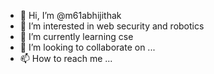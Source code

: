 - 👋 Hi, I’m @m61abhijithak
- 👀 I’m interested in web security and robotics
- 🌱 I’m currently learning cse
- 💞️ I’m looking to collaborate on ...
- 📫 How to reach me ...

<!---
m61abhijithak/m61abhijithak is a ✨ special ✨ repository because its `README.md` (this file) appears on your GitHub profile.
You can click the Preview link to take a look at your changes.
--->
